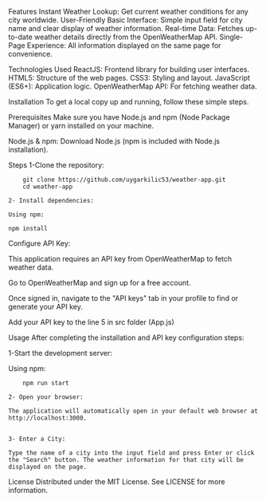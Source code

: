 Features
Instant Weather Lookup: Get current weather conditions for any city worldwide.
User-Friendly Basic Interface: Simple input field for city name and clear display of weather information.
Real-time Data: Fetches up-to-date weather details directly from the OpenWeatherMap API.
Single-Page Experience: All information displayed on the same page for convenience.

Technologies Used
ReactJS: Frontend library for building user interfaces.
HTML5: Structure of the web pages.
CSS3: Styling and layout.
JavaScript (ES6+): Application logic.
OpenWeatherMap API: For fetching weather data.

Installation
To get a local copy up and running, follow these simple steps.

Prerequisites
Make sure you have Node.js and npm (Node Package Manager) or yarn installed on your machine.

Node.js & npm: Download Node.js (npm is included with Node.js installation).

Steps
1-Clone the repository:

```
    git clone https://github.com/uygarkilic53/weather-app.git
    cd weather-app

2- Install dependencies:

Using npm:
```

    npm install

Configure API Key:

This application requires an API key from OpenWeatherMap to fetch weather data.

Go to OpenWeatherMap and sign up for a free account.

Once signed in, navigate to the "API keys" tab in your profile to find or generate your API key.

Add your API key to the line 5 in src folder (App.js) 

Usage
After completing the installation and API key configuration steps:

1-Start the development server:

Using npm:

```
    npm run start

2- Open your browser:

The application will automatically open in your default web browser at http://localhost:3000.


3- Enter a City:

Type the name of a city into the input field and press Enter or click the "Search" button. The weather information for that city will be displayed on the page.
```

License
Distributed under the MIT License. See LICENSE for more information.

